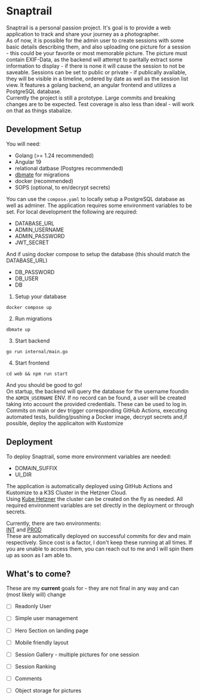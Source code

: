 # Snaptrail
Snaptrail is a personal passion project. It's goal is to provide a web application to track and share your journey as a photographer.\
As of now, it is possible for the admin user to create sessions with some basic details describing them, and also uploading one picture for a session - this could be your favorite or most memorable picture. The picture must contain EXIF-Data, as the backend will attempt to paritally extract some information to display - if there is none it will cause the session to not be saveable.
Sessions can be set to public or private - if publically available, they will be visible in a timeline, ordered by date as well as the session list view.
It features a golang backend, an angular frontend and utilizes a PostgreSQL database.\
Currently the project is still a prototype. Large commits and breaking changes are to be expected. Test coverage is also less than ideal - will work on that as things stabalize.

## Development Setup
You will need:
- Golang (>= 1.24 recommended)
- Angular 19
- relational datbase (Postgres recommended)
- [dbmate](https://github.com/amacneil/dbmate) for migrations
- docker (recommended)
- SOPS (optional, to en/decrypt secrets)

You can use the `compose.yaml` to locally setup a PostgreSQL database as well as adminer.
The application requires some environment variables to be set.
For local development the following are required:
- DATABASE_URL
- ADMIN_USERNAME
- ADMIN_PASSWORD
- JWT_SECRET

And if using docker compose to setup the database (this should match the DATABASE_URL)
- DB_PASSWORD
- DB_USER
- DB

1. Setup your database
  ```
  docker compose up
  ```
2. Run migrations
  ```
  dbmate up
  ```
3. Start backend
  ```
  go run internal/main.go
  ```
4. Start frontend
  ```
  cd web && npm run start
  ```
And you should be good to go!\
On startup, the backend will query the database for the username foundin the `ADMIN_USERNAME` ENV. If no record can be found, a user will be created taking into account the provided credentials. These can be used to log in.\
Commits on main or dev trigger corresponding GitHub Actions, executing automated tests, building/pushing a Docker image, decrypt secrets and,if possible, deploy the applicaiton with Kustomize

## Deployment
To deploy Snaptrail, some more environment variables are needed:
- DOMAIN_SUFFIX
- UI_DIR

The application is automatically deployed using GitHub Actions and Kustomize to a K3S Cluster in the Hetzner Cloud.\
Using [Kube Hetzner](https://github.com/kube-hetzner/terraform-hcloud-kube-hetzner) the cluster can be created on the fly as needed.
All required environment variables are set directly in the deployment or through secrets.

Currently, there are two environments:\
[INT](https://int.snaptrail.markusharder.com/ui/) and [PROD](https://snaptrail.markusharder.com/ui/)\
These are automatically deployed on successful commits for dev and main respectively.
Since cost is a factor, I don't keep these running at all times. If you are unable to access them, you can reach out to me and I will spin them up as soon as I am able to.

## What's to come?
These are my **current** goals for - they are not final in any way and can (most likely will) change

- [ ] Readonly User
- [ ] Simple user management
- [ ] Hero Section on landing page
- [ ] Mobile friendly layout
- [ ] Session Gallery - multiple pictures for one session
- [ ] Session Ranking
- [ ] Comments
- [ ] Object storage for pictures

